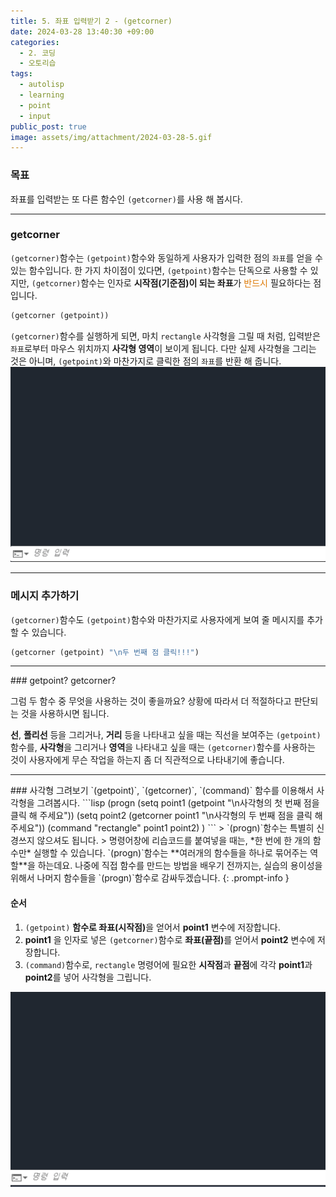 ```yaml
---
title: 5. 좌표 입력받기 2 - (getcorner)
date: 2024-03-28 13:40:30 +09:00
categories:
  - 2. 코딩
  - 오토리습
tags:
  - autolisp
  - learning
  - point
  - input
public_post: true
image: assets/img/attachment/2024-03-28-5.gif
---
```

### 목표
좌표를 입력받는 또 다른 함수인 `(getcorner)`를 사용 해 봅시다.

<hr>

### getcorner
`(getcorner)`함수는 `(getpoint)`함수와 동일하게 사용자가 입력한 점의 `좌표`를 얻을 수 있는 함수입니다. 한 가지 차이점이 있다면, `(getpoint)`함수는 단독으로 사용할 수 있지만, `(getcorner)`함수는 인자로 **시작점(기준점)이 되는 좌표**가 <font color="#de7802">반드시</font> 필요하다는 점입니다.
```lisp
(getcorner (getpoint))
```
`(getcorner)`함수를 실행하게 되면, 마치 `rectangle` 사각형을 그릴 때 처럼, 입력받은 `좌표`로부터 마우스 위치까지 **사각형 영역**이 보이게 됩니다. 다만 실제 사각형을 그리는 것은 아니며, `(getpoint)`와 마찬가지로 클릭한 점의 `좌표`를 반환 해 줍니다.
![](assets/img/attachment/2024-03-28-5-1.gif)


<hr>

### 메시지 추가하기
`(getcorner)`함수도 `(getpoint)`함수와 마찬가지로 사용자에게 보여 줄 메시지를 추가할 수 있습니다.
```lisp
(getcorner (getpoint) "\n두 번째 점 클릭!!!")
```

<hr>
### getpoint? getcorner?

그럼 두 함수 중 무엇을 사용하는 것이 좋을까요?
상황에 따라서 더 적절하다고 판단되는 것을 사용하시면 됩니다.

**선**, **폴리선** 등을 그리거나, **거리** 등을 나타내고 싶을 때는 직선을 보여주는 `(getpoint)`함수를,
**사각형**을 그리거나 **영역**을 나타내고 싶을 때는 `(getcorner)`함수를 사용하는 것이
사용자에게 무슨 작업을 하는지 좀 더 직관적으로 나타내기에 좋습니다.


<hr>
### 사각형 그려보기
`(getpoint)`, `(getcorner)`, `(command)` 함수를 이용해서 사각형을 그려봅시다.
```lisp
(progn
	(setq point1 (getpoint "\n사각형의 첫 번째 점을 클릭 해 주세요"))
	(setq point2 (getcorner point1 "\n사각형의 두 번째 점을 클릭 해 주세요"))
	(command "rectangle" point1 point2)
)
```
> `(progn)`함수는 특별히 신경쓰지 않으셔도 됩니다.
> 명령어창에 리습코드를 붙여넣을 때는, *한 번에 한 개의 함수만* 실행할 수 있습니다. `(progn)`함수는 **여러개의 함수들을 하나로 묶어주는 역할**을 하는데요. 나중에 직접 함수를 만드는 방법을 배우기 전까지는, 실습의 용이성을 위해서 나머지 함수들을 `(progn)`함수로 감싸두겠습니다.
{: .prompt-info }

#### 순서
1. `(getpoint)` <strong>함수로 좌표(시작점)</strong>을 얻어서 **point1** 변수에 저장합니다.
2. **point1** 을 인자로 넣은 `(getcorner)`함수로 <strong>좌표(끝점)</strong>를 얻어서 **point2** 변수에 저장합니다.
3. `(command)`함수로, `rectangle` 명령어에 필요한 **시작점**과 **끝점**에 각각 **point1**과 **point2**를 넣어 사각형을 그립니다.

![](assets/img/attachment/2024-03-28-5.gif)